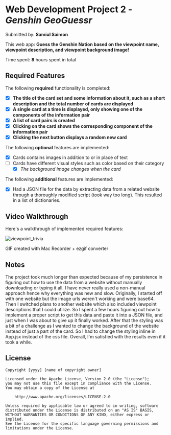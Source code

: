# Web Development Project 2 - *Genshin GeoGuessr*

Submitted by: **Samiul Saimon**

This web app: **Guess the Genshin Nation based on the viewpoint name, viewpoint description, and viewpoint background image!**

Time spent: **8** hours spent in total

## Required Features

The following **required** functionality is completed:

- [X] **The title of the card set and some information about it, such as a short description and the total number of cards are displayed**
- [X] **A single card at a time is displayed, only showing one of the components of the information pair**
- [X] **A list of card pairs is created**
- [X] **Clicking on the card shows the corresponding component of the information pair**
- [X] **Clicking the next button displays a random new card**

The following **optional** features are implemented:

- [X] Cards contains images in addition to or in place of text
- [ ] Cards have different visual styles such as color based on their category
  - [X] *The background image changes when the card*

The following **additional** features are implemented:

* [X] Had a JSON file for the data by extracting data from a related website through a thoroughly modified script (took way too long). This resulted in a list of dictionaries. 

## Video Walkthrough

Here's a walkthrough of implemented required features:

![viewpoint_trivia](https://github.com/user-attachments/assets/f5742382-7e63-47ca-8811-9f27a6adde0b)


<!-- Replace this with whatever GIF tool you used! -->
GIF created with Mac Recorder + ezgif converter  
<!-- Recommended tools:
[Kap](https://getkap.co/) for macOS
[ScreenToGif](https://www.screentogif.com/) for Windows
[peek](https://github.com/phw/peek) for Linux. -->

## Notes

The project took much longer than expected because of my persistence in figuring out how to use the data from a website without manually downloading or typing it all. I have never really used a non-manual approach hence why everything was new and slow. Originally, I started off with one website but the image urls weren't working and were base64. Then I switched plans to another website which also included viewpoint descriptions that I could utilize. So I spent a few hours figuring out how to implement a proper script to get this data and paste it into a JSON file, and just when I was about to give up it finally worked. After that the styling was a bit of a challenge as I wanted to change the background of the website instead of just a part of the card. So I had to change the styling inline in App.jsx instead of the css file. Overall, I'm satisfied with the results even if it took a while. 

## License

    Copyright [yyyy] [name of copyright owner]

    Licensed under the Apache License, Version 2.0 (the "License");
    you may not use this file except in compliance with the License.
    You may obtain a copy of the License at

        http://www.apache.org/licenses/LICENSE-2.0

    Unless required by applicable law or agreed to in writing, software
    distributed under the License is distributed on an "AS IS" BASIS,
    WITHOUT WARRANTIES OR CONDITIONS OF ANY KIND, either express or implied.
    See the License for the specific language governing permissions and
    limitations under the License.
